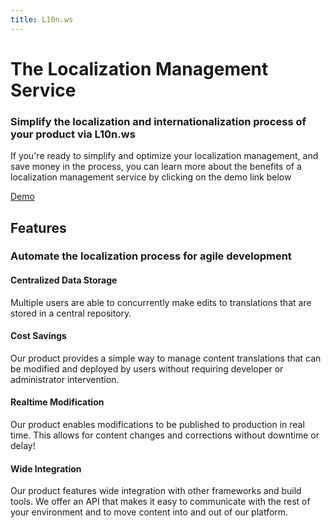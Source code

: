 ```yaml
---
title: L10n.ws
---
```


# The Localization Management Service
### Simplify the localization and internationalization process of your product via L10n.ws

If you're ready to simplify and optimize your localization management, and save money in the process,
you can learn more about the benefits of a localization management service by clicking on the demo link below 

[Demo](https://l10n.ws/demo)


## Features
### Automate the localization process for agile development

#### Centralized Data Storage

Multiple users are able to concurrently make edits to translations that are stored in a central repository.

#### Cost Savings

Our product provides a simple way to manage content translations that can be modified and deployed by users without requiring developer or administrator intervention.

#### Realtime Modification

Our product enables modifications to be published to production in real time. This allows for content changes and corrections without downtime or delay!

#### Wide Integration

Our product features wide integration with other frameworks and build tools. We offer an API that makes it easy to communicate with the rest of your environment and to move content into and out of our platform.